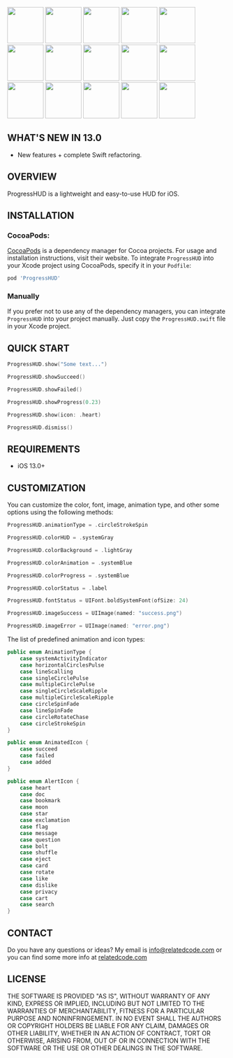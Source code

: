 <img src="https://relatedcode.com/github/progresshud13_01.gif" width="83"> <img src="https://relatedcode.com/github/progresshud13_02.gif" width="83"> <img src="https://relatedcode.com/github/progresshud13_03.gif" width="83">
<img src="https://relatedcode.com/github/progresshud13_04.gif" width="83">
<img src="https://relatedcode.com/github/progresshud13_05.gif" width="83">
<img src="https://relatedcode.com/github/progresshud13_06.gif" width="83">
<img src="https://relatedcode.com/github/progresshud13_07.gif" width="83">
<img src="https://relatedcode.com/github/progresshud13_08.gif" width="83">
<img src="https://relatedcode.com/github/progresshud13_09.gif" width="83">
<img src="https://relatedcode.com/github/progresshud13_10.gif" width="83">
<img src="https://relatedcode.com/github/progresshud13_11.gif" width="83">
<img src="https://relatedcode.com/github/progresshud13_12.gif" width="83">
<img src="https://relatedcode.com/github/progresshud13_13.gif" width="83">
<img src="https://relatedcode.com/github/progresshud13_14.gif" width="83">
<img src="https://relatedcode.com/github/progresshud13_15.gif" width="83">

## WHAT'S NEW IN 13.0

- New features + complete Swift refactoring.

## OVERVIEW

ProgressHUD is a lightweight and easy-to-use HUD for iOS.

## INSTALLATION

### CocoaPods:

[CocoaPods](https://cocoapods.org) is a dependency manager for Cocoa projects. For usage and installation instructions, visit their website. To integrate `ProgressHUD` into your Xcode project using CocoaPods, specify it in your `Podfile`:

```ruby
pod 'ProgressHUD'
```

### Manually

If you prefer not to use any of the dependency managers, you can integrate `ProgressHUD` into your project manually. Just copy the `ProgressHUD.swift` file in your Xcode project.

## QUICK START

```swift
ProgressHUD.show("Some text...")
```

```swift
ProgressHUD.showSucceed()
```

```swift
ProgressHUD.showFailed()
```

```swift
ProgressHUD.showProgress(0.23)
```

```swift
ProgressHUD.show(icon: .heart)
```

```swift
ProgressHUD.dismiss()
```

## REQUIREMENTS

- iOS 13.0+

## CUSTOMIZATION

You can customize the color, font, image, animation type, and other some options using the following methods:

```swift
ProgressHUD.animationType = .circleStrokeSpin
```

```swift
ProgressHUD.colorHUD = .systemGray
```

```swift
ProgressHUD.colorBackground = .lightGray
```

```swift
ProgressHUD.colorAnimation = .systemBlue
```

```swift
ProgressHUD.colorProgress = .systemBlue
```

```swift
ProgressHUD.colorStatus = .label
```

```swift
ProgressHUD.fontStatus = UIFont.boldSystemFont(ofSize: 24)
```

```swift
ProgressHUD.imageSuccess = UIImage(named: "success.png")
```

```swift
ProgressHUD.imageError = UIImage(named: "error.png")
```

The list of predefined animation and icon types:

```swift
public enum AnimationType {
	case systemActivityIndicator
	case horizontalCirclesPulse
	case lineScalling
	case singleCirclePulse
	case multipleCirclePulse
	case singleCircleScaleRipple
	case multipleCircleScaleRipple
	case circleSpinFade
	case lineSpinFade
	case circleRotateChase
	case circleStrokeSpin
}
```

```swift
public enum AnimatedIcon {
	case succeed
	case failed
	case added
}
```

```swift
public enum AlertIcon {
	case heart
	case doc
	case bookmark
	case moon
	case star
	case exclamation
	case flag
	case message
	case question
	case bolt
	case shuffle
	case eject
	case card
	case rotate
	case like
	case dislike
	case privacy
	case cart
	case search
}
```

## CONTACT

Do you have any questions or ideas? My email is info@relatedcode.com or you can find some more info at [relatedcode.com](https://relatedcode.com)

## LICENSE

THE SOFTWARE IS PROVIDED "AS IS", WITHOUT WARRANTY OF ANY KIND, EXPRESS OR
IMPLIED, INCLUDING BUT NOT LIMITED TO THE WARRANTIES OF MERCHANTABILITY,
FITNESS FOR A PARTICULAR PURPOSE AND NONINFRINGEMENT. IN NO EVENT SHALL THE
AUTHORS OR COPYRIGHT HOLDERS BE LIABLE FOR ANY CLAIM, DAMAGES OR OTHER
LIABILITY, WHETHER IN AN ACTION OF CONTRACT, TORT OR OTHERWISE, ARISING FROM,
OUT OF OR IN CONNECTION WITH THE SOFTWARE OR THE USE OR OTHER DEALINGS IN
THE SOFTWARE.
